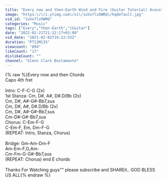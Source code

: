 ```yaml
---
title: "Every now and then-Earth Wind and Fire (Guitar Tutorial) Acoustic Cover by Glenn"
image: "https:\/\/i.ytimg.com\/vi\/1uVx7lzOWRQ\/hqdefault.jpg"
vid_id: "1uVx7lzOWRQ"
categories: "Music"
tags: ["Every","then-Earth","(Guitar"]
date: "2022-02-21T21:32:17+03:00"
vid_date: "2021-02-02T16:22:55Z"
duration: "PT13M13S"
viewcount: "894"
likeCount: "17"
dislikeCount: ""
channel: "Glenn Clark Bustamante"
---
```

{% raw %}Every now and then Chords<br />Capo 4th fret<br /><br />Intro: C-F-C-G (2x)<br />1st Stanza: Cm, D#, A#, D#.D/Bb (2x)<br />                     Cm, D#, A#-G#-Bb7,sus<br />                     Cm, D#, A#, D#.D/Bb (2x)<br />                     Cm, D#, A#-G#-Bb7,sus<br />                     Cm-D#-G#-Bb7,sus<br />Chorus: C-Em-F-G<br />               C-Em-F, Em, Dm-F-G<br />(REPEAT: Intro, Stanza, Chorus)<br /><br />Bridge: Gm-Am-Dm-F<br />              Am-Em-F,G,Am-<br />              Cm-Fm-G-G#-Bb7,sus<br />(REPEAT: Chorus) end E chords<br /><br />Thanks For Watching guys”” please subscribe and SHAREit.. GOD BLESS US ALL{% endraw %}

